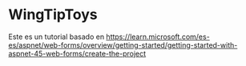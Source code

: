 # WingTipToys
Este es un tutorial basado en https://learn.microsoft.com/es-es/aspnet/web-forms/overview/getting-started/getting-started-with-aspnet-45-web-forms/create-the-project
